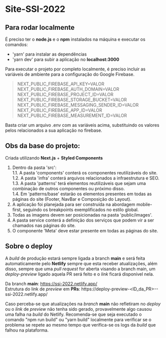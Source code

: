# Site-SSI-2022

## Para rodar localmente

É preciso ter o **node.js** e o **npm** instalados na máquina e executar os comandos:

* 'yarn' para instalar as dependências
* 'yarn dev' para subir a aplicação no **localhost:3000**

Para executar o projeto por completo localmente, é preciso incluir as variáveis de ambiente para a configuração do Google Firebase.

> NEXT_PUBLIC_FIREBASE_API_KEY=VALOR <br>
> NEXT_PUBLIC_FIREBASE_AUTH_DOMAIN=VALOR <br>
> NEXT_PUBLIC_FIREBASE_PROJECT_ID=VALOR <br>
> NEXT_PUBLIC_FIREBASE_STORAGE_BUCKET=VALOR <br>
> NEXT_PUBLIC_FIREBASE_MESSAGING_SENDER_ID=VALOR <br>
> NEXT_PUBLIC_FIREBASE_APP_ID=VALOR <br>
> NEXT_PUBLIC_FIREBASE_MEASUREMENT_ID=VALOR <br>

Basta criar um arquivo .env com as variáveis acima, substituindo os valores pelos relacionados a sua aplicação no firebase.

## Obs da base do projeto:

Criada utilizando **Next.js** + **Styled Components**

1. Dentro da pasta 'src':  <br />
  1.1. A pasta 'components' conterá os componentes reutilizáveis do site.  <br />
  1.2. A pasta 'infra' conterá arquivos relacionados a infraestrutura e SEO.  <br />
  1.3. A pasta 'patterns' terá elementos reutilizáveis que sejam uma combinação de outros componentes ou próximo disso.  <br />
  1.4. Em 'patterns/base' estarão os elementos presentes em todas as páginas do site (Footer, NavBar e Composição do Layout).  <br />  
2. A aplicação foi planejada para ser construída na abordagem mobile-first, seguindo os breakpoints exemplificados no estilo global. 
3. Todas as imagens devem ser posicionadas na pasta 'public/images'. 
4. A pasta service conterá a definição dos serviços que podem vir a ser chamados nas páginas do site. 
5. O componente 'Meta' deve estar presente em todas as páginas do site. 

## Sobre o deploy

A *build* de produção estará sempre ligada a branch **main** e será feita automaticamente pelo **Netlify** sempre que esta receber atualizações, além disso, sempre que uma *pull request* for aberta visando a branch main, um *deploy-preview* ligado aquela PR será feito e o *link* ficará disponível nela. 

Da branch **main**: https://ssi-2022.netlify.app/ <br />
Estrutura do link de *preview* em **PRs**: https://deploy-preview-<ID_da_PR>--ssi-2022.netlify.app/

Caso perceba-se que atualizações na *branch* **main** não refletiram no *deploy* ou o *link* de *preview* não tenha sido gerado, provavelmente algo causou uma falha na *build* do Netlify. Recomenda-se que seja executado o comando "npm run build" ou "yarn build" localmente para verificar se o problema se repete ao mesmo tempo que verifica-se os logs da *build* que falhou na plataforma. 

